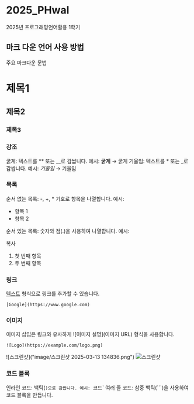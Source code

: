 # 2025_PHwal
2025년 프로그래밍언어활용 1학기 
## 마크 다운 언어 사용 방법 
주요 마크다운 문법

# 제목1
## 제목2
### 제목3

### 강조
굵게: 텍스트를 ** 또는 __로 감쌉니다.
예시: **굵게** → 굵게
기울임: 텍스트를 * 또는 _로 감쌉니다.
예시: *기울임* → 기울임

### 목록
순서 없는 목록: -, +, * 기호로 항목을 나열합니다.
예시:
- 항목 1
- 항목 2

순서 있는 목록: 숫자와 점(.)을 사용하여 나열합니다.
예시:

복사
1. 첫 번째 항목
2. 두 번째 항목

### 링크
[텍스트](URL) 형식으로 링크를 추가할 수 있습니다.
```
[Google](https://www.google.com)
```

### 이미지
이미지 삽입은 링크와 유사하게 ![이미지 설명](이미지 URL) 형식을 사용합니다.
```
![Logo](https://example.com/logo.png)
```
![스크린샷]("image/스크린샷 2025-03-13 134836.png")
![스크린샷]("image/1.png")
### 코드 블록

인라인 코드: 백틱(`)으로 감쌉니다.
예시: `코드`
여러 줄 코드: 삼중 백틱(```)을 사용하여 코드 블록을 만듭니다.


